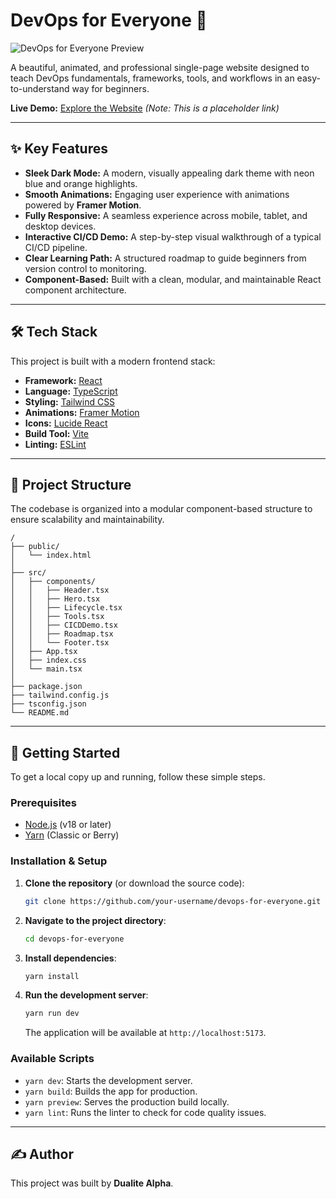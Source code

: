 # DevOps for Everyone 🚀

![DevOps for Everyone Preview](https://i.ibb.co/67X3xfSV/devops-preview.png)

A beautiful, animated, and professional single-page website designed to teach DevOps fundamentals, frameworks, tools, and workflows in an easy-to-understand way for beginners.

**Live Demo:** [Explore the Website](https://alpha.dualite.dev) *(Note: This is a placeholder link)*

---

## ✨ Key Features

*   **Sleek Dark Mode:** A modern, visually appealing dark theme with neon blue and orange highlights.
*   **Smooth Animations:** Engaging user experience with animations powered by **Framer Motion**.
*   **Fully Responsive:** A seamless experience across mobile, tablet, and desktop devices.
*   **Interactive CI/CD Demo:** A step-by-step visual walkthrough of a typical CI/CD pipeline.
*   **Clear Learning Path:** A structured roadmap to guide beginners from version control to monitoring.
*   **Component-Based:** Built with a clean, modular, and maintainable React component architecture.

---

## 🛠️ Tech Stack

This project is built with a modern frontend stack:

*   **Framework:** [React](https://react.dev/)
*   **Language:** [TypeScript](https://www.typescriptlang.org/)
*   **Styling:** [Tailwind CSS](https://tailwindcss.com/)
*   **Animations:** [Framer Motion](https://www.framer.com/motion/)
*   **Icons:** [Lucide React](https://lucide.dev/)
*   **Build Tool:** [Vite](https://vitejs.dev/)
*   **Linting:** [ESLint](https://eslint.org/)

---

## 📂 Project Structure

The codebase is organized into a modular component-based structure to ensure scalability and maintainability.

```
/
├── public/
│   └── index.html
│
├── src/
│   ├── components/
│   │   ├── Header.tsx
│   │   ├── Hero.tsx
│   │   ├── Lifecycle.tsx
│   │   ├── Tools.tsx
│   │   ├── CICDDemo.tsx
│   │   ├── Roadmap.tsx
│   │   └── Footer.tsx
│   ├── App.tsx
│   ├── index.css
│   └── main.tsx
│
├── package.json
├── tailwind.config.js
├── tsconfig.json
└── README.md
```

---

## 🏁 Getting Started

To get a local copy up and running, follow these simple steps.

### Prerequisites

*   [Node.js](https://nodejs.org/) (v18 or later)
*   [Yarn](https://yarnpkg.com/) (Classic or Berry)

### Installation & Setup

1.  **Clone the repository** (or download the source code):
    ```sh
    git clone https://github.com/your-username/devops-for-everyone.git
    ```

2.  **Navigate to the project directory**:
    ```sh
    cd devops-for-everyone
    ```

3.  **Install dependencies**:
    ```sh
    yarn install
    ```

4.  **Run the development server**:
    ```sh
    yarn run dev
    ```
    The application will be available at `http://localhost:5173`.

### Available Scripts

*   `yarn dev`: Starts the development server.
*   `yarn build`: Builds the app for production.
*   `yarn preview`: Serves the production build locally.
*   `yarn lint`: Runs the linter to check for code quality issues.

---

## ✍️ Author

This project was built by **Dualite Alpha**.
